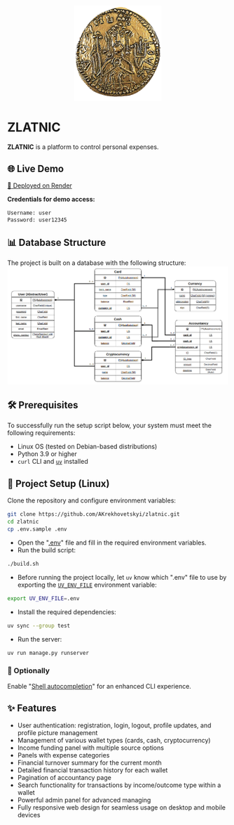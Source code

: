 <p align="center">
    <img src="static/source/welcome_logo.png" alt="Project logo" width="200">
</p>

# ZLATNIC

**ZLATNIC** is a platform to control personal expenses.

## 🌐 Live Demo

[🔗 Deployed on Render](https://zlatnic.onrender.com/)

**Credentials for demo access:**

```
Username: user
Password: user12345
```

## 📊 Database Structure

The project is built on a database with the following structure:
![Database schema](static/source/DB_Zlatnic.png)

## 🛠️ Prerequisites

To successfully run the setup script below, your system must meet the following requirements:

- Linux OS (tested on Debian-based distributions)
- Python 3.9 or higher
- `curl` CLI and [`uv`](https://docs.astral.sh/uv/getting-started/installation/) installed

## 🚀 Project Setup (Linux)

Clone the repository and configure environment variables:

```bash
git clone https://github.com/AKrekhovetskyi/zlatnic.git
cd zlatnic
cp .env.sample .env
```

- Open the "[.env](./.env)" file and fill in the required environment variables.
- Run the build script:

```bash
./build.sh
```

- Before running the project locally, let `uv` know which ".env" file to use by exporting the [`UV_ENV_FILE`](https://docs.astral.sh/uv/reference/environment/#uv_env_file) environment variable:

```bash
export UV_ENV_FILE=.env
```

- Install the required dependencies:

```bash
uv sync --group test
```

- Run the server:

```bash
uv run manage.py runserver
```

### 📌 Optionally

Enable "[Shell autocompletion](https://docs.astral.sh/uv/getting-started/installation/#shell-autocompletion)" for an enhanced CLI experience.

## ✨ Features

- User authentication: registration, login, logout, profile updates, and profile picture management
- Management of various wallet types (cards, cash, cryptocurrency)
- Income funding panel with multiple source options
- Panels with expense categories
- Financial turnover summary for the current month
- Detailed financial transaction history for each wallet
- Pagination of accountancy page
- Search functionality for transactions by income/outcome type within a wallet
- Powerful admin panel for advanced managing
- Fully responsive web design for seamless usage on desktop and mobile devices
